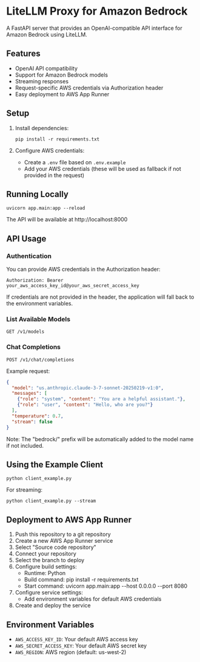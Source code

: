# LiteLLM Proxy for Amazon Bedrock

A FastAPI server that provides an OpenAI-compatible API interface for Amazon Bedrock using LiteLLM.

## Features

- OpenAI API compatibility
- Support for Amazon Bedrock models
- Streaming responses
- Request-specific AWS credentials via Authorization header
- Easy deployment to AWS App Runner

## Setup

1. Install dependencies:
   ```
   pip install -r requirements.txt
   ```

2. Configure AWS credentials:
   - Create a `.env` file based on `.env.example`
   - Add your AWS credentials (these will be used as fallback if not provided in the request)

## Running Locally

```
uvicorn app.main:app --reload
```

The API will be available at http://localhost:8000

## API Usage

### Authentication

You can provide AWS credentials in the Authorization header:

```
Authorization: Bearer your_aws_access_key_id@your_aws_secret_access_key
```

If credentials are not provided in the header, the application will fall back to the environment variables.

### List Available Models
```
GET /v1/models
```

### Chat Completions
```
POST /v1/chat/completions
```

Example request:
```json
{
  "model": "us.anthropic.claude-3-7-sonnet-20250219-v1:0",
  "messages": [
    {"role": "system", "content": "You are a helpful assistant."},
    {"role": "user", "content": "Hello, who are you?"}
  ],
  "temperature": 0.7,
  "stream": false
}
```

Note: The "bedrock/" prefix will be automatically added to the model name if not included.

## Using the Example Client

```
python client_example.py
```

For streaming:

```
python client_example.py --stream
```

## Deployment to AWS App Runner

1. Push this repository to a git repository
2. Create a new AWS App Runner service
3. Select "Source code repository"
4. Connect your repository
5. Select the branch to deploy
6. Configure build settings:
   - Runtime: Python
   - Build command: pip install -r requirements.txt
   - Start command: uvicorn app.main:app --host 0.0.0.0 --port 8080
7. Configure service settings:
   - Add environment variables for default AWS credentials
8. Create and deploy the service

## Environment Variables

- `AWS_ACCESS_KEY_ID`: Your default AWS access key
- `AWS_SECRET_ACCESS_KEY`: Your default AWS secret key
- `AWS_REGION`: AWS region (default: us-west-2)

